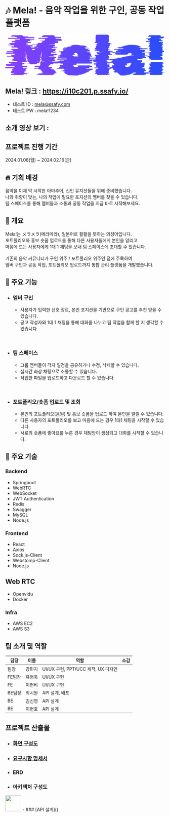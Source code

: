 # :notes: Mela! - 음악 작업을 위한 구인, 공동 작업 플랫폼
![로고](./frontend/src/assets/images/logo.png)

## Mela! 링크 : https://i10c201.p.ssafy.io/
- 테스트 ID : mela@ssafy.com <br>
- 테스트 PW : mela!1234

## 소개 영상 보기 : 

## 프로젝트 진행 기간
2024.01.08(월) ~ 2024.02.16(금)

## :fire: 기획 배경
음악을 이제 막 시작한 아마추어, 신인 뮤지션들을 위해 준비했습니다.<br>
나와 취향이 맞는, 나의 작업에 필요한 포지션의 멤버를 찾을 수 있습니다.<br>
팀 스페이스를 통해 멤버들과 소통과 공동 작업을 지금 바로 시작해보세요.

## :hatching_chick: 개요
Mela!는 メラメラ(메라메라), 일본어로 활활을 뜻하는 의성어입니다.<br>
포트폴리오와 홍보 숏폼 업로드를 통해 다른 사용자들에게 본인을 알리고<br>
마음에 드는 사용자에게 1대 1 채팅을 보내 팀 스페이스에 초대할 수 있습니다.<br>
<br>
기존의 음악 커뮤니티가 구인 위주 / 포트폴리오 위주인 점에 주목하여<br>
멤버 구인과 공동 작업, 포트폴리오 업로드까지 통합 관리 플랫폼을 개발했습니다.

## :blue_heart: 주요 기능
- ### 멤버 구인
  - 사용자가 입력한 선호 장르, 본인 포지션을 기반으로 구인 공고를 추천 받을 수 있습니다.
  - 공고 작성자와 1대 1 채팅을 통해 대화를 나누고 팀 작업을 함께 할 지 생각할 수 있습니다.

<br>

- ### 팀 스페이스
  - 그룹 멤버들이 각자 일정을 공유하거나 수정, 삭제할 수 있습니다.
  - 실시간 화상 채팅으로 소통할 수 있습니다.
  - 작업한 파일을 업로드하고 다운로드 할 수 있습니다.

<br>

- ### 포트폴리오/숏폼 업로드 및 조회
  - 본인의 포트폴리오(음원) 및 홍보 숏폼을 업로드 하여 본인을 알릴 수 있습니다.
  - 다른 사용자의 포트폴리오를 보고 마음에 드는 경우 1대1 채팅을 시작할 수 있습니다.
  - 서로의 숏폼에 좋아요를 누른 경우 채팅방이 생성되고 대화를 시작할 수 있습니다.


## :key: 주요 기술
### Backend
  - Springboot
  - WebRTC
  - WebSocket
  - JWT Authentication
  - Redis
  - Swagger
  - MySQL
  - Node.js

### Frontend
  - React
  - Axios
  - Sock.js-Client
  - Webstomp-Client
  - Node.js

## Web RTC
  - Openvidu
  - Docker

### Infra
  - AWS EC2
  - AWS S3

## 팀 소개 및 역할
|담당|이름|역할|소감|
|---|---|---|---|
|팀장|강민지|UI/UX 구현, PPT/UCC 제작, UX 디자인|
|FE팀장|유병욱|UI/UX 구현|
|FE|이현비|UI/UX 구현|
|BE팀장|최시원|API 설계, 배포|
|BE|김신영|API 설계|
|BE|이현호|API 설계|

## 프로젝트 산출물
- ### [화면 구성도](https://www.figma.com/file/IX4LHI9096wtPgbeMZF4tr/C201-team-library?type=design&node-id=0%3A1&mode=design&t=ZOYZB5RR2vzpZ1Hh-1)
- ### [요구사항 명세서]()
- ### ERD
- ### 아키텍처 구성도
<img src='https://lab.ssafy.com/-/ide/project/s10-webmobile1-sub2/S10P12C201/tree/master/Docs/아키텍처구성도.PNG' width='50' height='50'/>
- ### [API 설계]()
